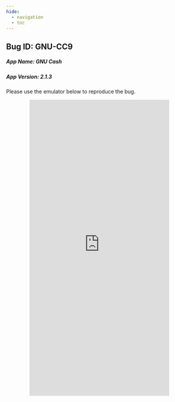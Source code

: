 ```yaml
---
hide:
  - navigation 
  - toc        
---
```


<style>
  .md-tabs {
  display: none;
  visibility: hidden;
  }
  
  h1 {
    display: none;
    visibility: hidden;
  }
</style>

## Bug ID: GNU-CC9
##### App Name: GNU Cash 
##### App Version: 2.1.3


Please use the emulator below to reproduce the bug.

<p align="center">
<iframe
  src="https://appetize.io/embed/m36gazftyhdwkjut1bzeakvg20?device=nexus5&scale=75&orientation=portrait&osVersion=7.1"
  width="378px" height="800px" frameborder="0" scrolling="no"></iframe>
  </p>